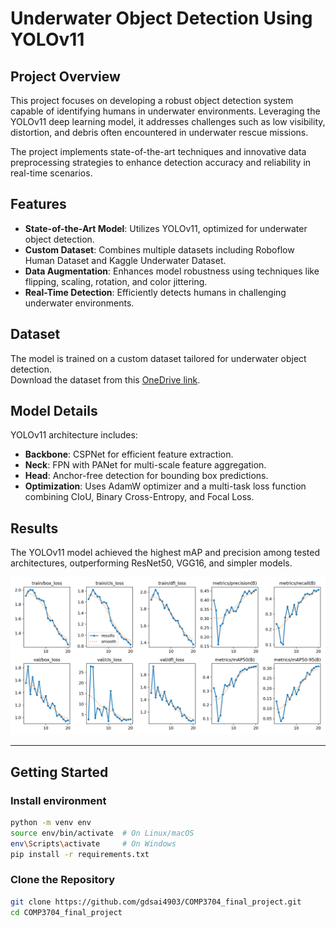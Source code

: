 # Underwater Object Detection Using YOLOv11  

## Project Overview  
This project focuses on developing a robust object detection system capable of identifying humans in underwater environments. Leveraging the YOLOv11 deep learning model, it addresses challenges such as low visibility, distortion, and debris often encountered in underwater rescue missions.  

The project implements state-of-the-art techniques and innovative data preprocessing strategies to enhance detection accuracy and reliability in real-time scenarios.  

## Features  
- **State-of-the-Art Model**: Utilizes YOLOv11, optimized for underwater object detection.  
- **Custom Dataset**: Combines multiple datasets including Roboflow Human Dataset and Kaggle Underwater Dataset.  
- **Data Augmentation**: Enhances model robustness using techniques like flipping, scaling, rotation, and color jittering.  
- **Real-Time Detection**: Efficiently detects humans in challenging underwater environments.  

## Dataset  
The model is trained on a custom dataset tailored for underwater object detection.  
Download the dataset from this [OneDrive link](https://rrcca-my.sharepoint.com/:f:/g/personal/gagandeepsingh8_rrc_ca/EpbLjJ5QsNBGgUtKOrq_ZrQBqFAolODAoneCCbyZBz64-Q?e=yGhjBq).  

## Model Details  
YOLOv11 architecture includes:  
- **Backbone**: CSPNet for efficient feature extraction.  
- **Neck**: FPN with PANet for multi-scale feature aggregation.  
- **Head**: Anchor-free detection for bounding box predictions.  
- **Optimization**: Uses AdamW optimizer and a multi-task loss function combining CIoU, Binary Cross-Entropy, and Focal Loss.  

## Results  

The YOLOv11 model achieved the highest mAP and precision among tested architectures, outperforming ResNet50, VGG16, and simpler models.  

![img](./resources/results.png)

---

## Getting Started  

### Install environment
```bash
python -m venv env  
source env/bin/activate  # On Linux/macOS  
env\Scripts\activate     # On Windows  
pip install -r requirements.txt
```

### Clone the Repository  
```bash  
git clone https://github.com/gdsai4903/COMP3704_final_project.git  
cd COMP3704_final_project
